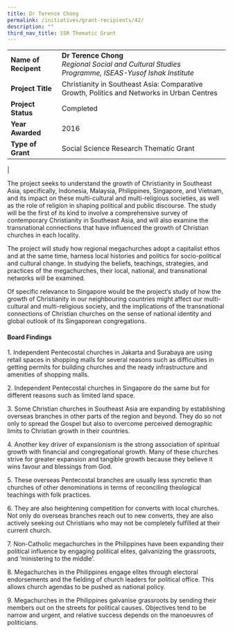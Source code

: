 ```yaml
---
title: Dr Terence Chong
permalink: /initiatives/grant-recipients/42/
description: ""
third_nav_title: SSR Thematic Grant
---
```


|  |  |
|---|---|
| **Name of Recipent** | **Dr Terence Chong**<br>_Regional Social and Cultural Studies Programme, ISEAS-Yusof Ishak Institute_ |
| **Project Title** | Christianity in Southeast Asia: Comparative Growth, Politics and Networks in Urban Centres |
| **Project Status** | Completed |
| **Year Awarded** | 2016 |
| **Type of Grant** | Social Science Research Thematic Grant |
|

The project seeks to understand the growth of Christianity in Southeast Asia, specifically, Indonesia, Malaysia, Philippines, Singapore, and Vietnam, and its impact on these multi-cultural and multi-religious societies, as well as the role of religion in shaping political and public discourse. The study will be the first of its kind to involve a comprehensive survey of contemporary Christianity in Southeast Asia, and will also examine the transnational connections that have influenced the growth of Christian churches in each locality. 

The project will study how regional megachurches adopt a capitalist ethos and at the same time, harness local histories and politics for socio-political and cultural change. In studying the beliefs, teachings, strategies, and practices of the megachurches, their local, national, and transnational networks will be examined.  

Of specific relevance to Singapore would be the project’s study of how the growth of Christianity in our neighbouring countries might affect our multi-cultural and multi-religious society, and the implications of the transnational connections of Christian churches on the sense of national identity and global outlook of its Singaporean congregations.

#### **Board Findings**
1\. Independent Pentecostal churches in Jakarta and Surabaya are using retail spaces in shopping malls for several reasons such as difficulties in getting permits for building churches and the ready infrastructure and amenities of shopping malls.

2. Independent Pentecostal churches in Singapore do the same but for different reasons such as limited land space.

3\. Some Christian churches in Southeast Asia are expanding by establishing overseas branches in other parts of the region and beyond. They do so not only to spread the Gospel but also to overcome perceived demographic limits to Christian growth in their countries.

4\. Another key driver of expansionism is the strong association of spiritual growth with financial and congregational growth. Many of these churches strive for greater expansion and tangible growth because they believe it wins favour and blessings from God.

5\. These overseas Pentecostal branches are usually less syncretic than churches of other denominations in terms of reconciling theological teachings with folk practices.

6\. They are also heightening competition for converts with local churches. Not only do overseas branches reach out to new converts, they are also actively seeking out Christians who may not be completely fulfilled at their current church.

7\. Non-Catholic megachurches in the Philippines have been expanding their political influence by engaging political elites, galvanizing the grassroots, and ‘ministering to the middle’.

8\. Megachurches in the Philippines engage elites through electoral endorsements and the fielding of church leaders for political office. This allows church agendas to be pushed as national policy.

9\. Megachurches in the Philippines galvanise grassroots by sending their members out on the streets for political causes. Objectives tend to be narrow and urgent, and relative success depends on the manoeuvres of politicians.

